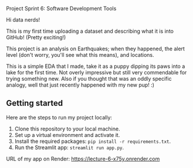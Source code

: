Project Sprint 6: Software Development Tools

Hi data nerds! 

This is my first time uploading a dataset and describing what it is into GitHub! (Pretty exciting!)

This project is an analysis on Earthquakes; when they happened, the alert level (don't worry, you'll see what this means), and locations.

This is a simple EDA that I made, take it as a puppy dipping its paws into a lake for the first time. Not overly impressive but still very commendable for trying something new.
Also if you thought that was an oddly specific analogy, well that just recently happened with my new pup! :)

## Getting started
Here are the steps to run my project locally:

1. Clone this repository to your local machine.
2. Set up a virtual environment and activate it.
3. Install the required packages: `pip install -r requirements.txt`.
4. Run the Streamlit app: `streamlit run app.py`.

URL of my app on Render:
https://lecture-6-x75y.onrender.com
